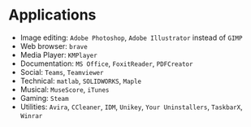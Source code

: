 # Applications

- Image editing: `Adobe Photoshop`, `Adobe Illustrator` instead of `GIMP`
- Web browser: `brave`
- Media Player: `KMPlayer`
- Documentation: `MS Office`, `FoxitReader`, `PDFCreator`
- Social: `Teams`, `Teamviewer`
- Technical: `matlab`, `SOLIDWORKS`, `Maple`
- Musical: `MuseScore`, `iTunes`
- Gaming: `Steam`
- Utilities: `Avira`, `CCleaner`, `IDM`, `Unikey`, `Your Uninstallers`, `TaskbarX`, `Winrar`
